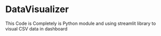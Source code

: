 # DataVisualizer
This Code is Completely is Python module and using streamlit library to visual CSV data in dashboard
